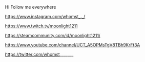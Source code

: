 Hi
Follow me everywhere

https://www.instagram.com/whomst_._/

https://www.twitch.tv/moonlight1211

https://steamcommunity.com/id/moonlight1211/

https://www.youtube.com/channel/UCT_A5OPMsTgV8TBh9KrFt3A


https://twitter.com/whomst_______

